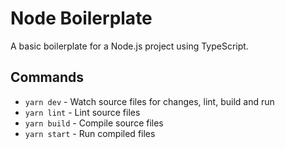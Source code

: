 # Node Boilerplate

A basic boilerplate for a Node.js project using TypeScript.

## Commands

* `yarn dev` - Watch source files for changes, lint, build and run
* `yarn lint` - Lint source files
* `yarn build` - Compile source files
* `yarn start` - Run compiled files
